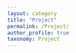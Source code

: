 ```yaml
---
layout: category
title: "Project"
permalink: /Project/
author_profile: true
taxonomy: Project
---
```

